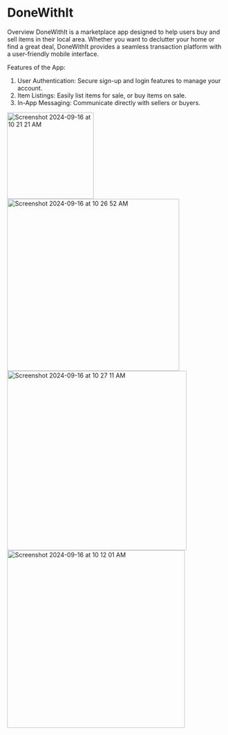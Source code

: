 # DoneWithIt

Overview
DoneWithIt is a marketplace app designed to help users buy and sell items in their local area. Whether you want to declutter your home or find a great deal, DoneWithIt provides a seamless transaction platform with a user-friendly mobile interface.


Features of the App:
1. User Authentication: Secure sign-up and login features to manage your account.
2. Item Listings: Easily list items for sale, or buy items on sale.
3. In-App Messaging: Communicate directly with sellers or buyers.

<img width="200" alt="Screenshot 2024-09-16 at 10 21 21 AM" src="https://github.com/user-attachments/assets/883e118b-6358-4383-bf94-058d7058158e">

<img width="398" alt="Screenshot 2024-09-16 at 10 26 52 AM" src="https://github.com/user-attachments/assets/19e981db-7aed-4ecd-9cf2-18b7856ad5d1">

<img width="415" alt="Screenshot 2024-09-16 at 10 27 11 AM" src="https://github.com/user-attachments/assets/e5ca8c68-1a34-436a-8c17-14861104abe5">

<img width="411" alt="Screenshot 2024-09-16 at 10 12 01 AM" src="https://github.com/user-attachments/assets/d7cfe50e-3098-46c2-9558-3a551fc94ff0">
